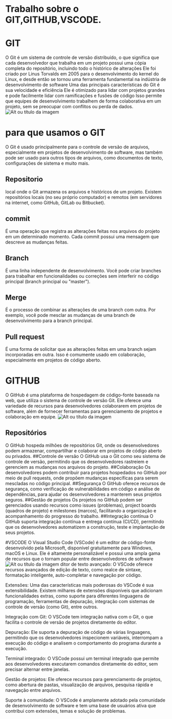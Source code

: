 # Trabalho sobre o GIT,GITHUB,VSCODE.

# GIT
O Git é um sistema de controle de versão distribuído, o que significa que cada desenvolvedor que trabalha em um projeto possui uma cópia completa do repositório, incluindo todo o histórico de alterações
Ele foi criado por Linus Torvalds em 2005 para o desenvolvimento do kernel do Linux, e desde então se tornou uma ferramenta fundamental na indústria de desenvolvimento de software
Uma das principais características do Git é sua velocidade e eficiência Ele é otimizado para lidar com projetos grandes e pode facilmente lidar com ramificações e fusões de código
Isso permite que equipes de desenvolvimento trabalhem de forma colaborativa em um projeto, sem se preocupar com conflitos ou perda de dados.
![Alt ou título da imagem](https://cdn.icon-icons.com/icons2/2389/PNG/512/git_logo_icon_145254.png)


# para que usamos o GIT
O Git é usado principalmente para o controle de versão de arquivos, especialmente em projetos de desenvolvimento de software, mas também pode ser usado para outros tipos de arquivos, como documentos de texto, configurações de sistema e muito mais.
## Repositorio
local onde o Git armazena os arquivos e históricos de um projeto. Existem repositórios locais (no seu próprio computador) e remotos (em servidores na internet, como GitHub, GitLab ou Bitbucket).
## commit
 É uma operação que registra as alterações feitas nos arquivos do projeto em um determinado momento. Cada commit possui uma mensagem que descreve as mudanças feitas.
## Branch
É uma linha independente de desenvolvimento. Você pode criar branches para trabalhar em funcionalidades ou correções sem interferir no código principal (branch principal ou "master").
## Merge
É o processo de combinar as alterações de uma branch com outra. Por exemplo, você pode mesclar as mudanças de uma branch de desenvolvimento para a branch principal.
## Pull request
É uma forma de solicitar que as alterações feitas em uma branch sejam incorporadas em outra. Isso é comumente usado em colaboração, especialmente em projetos de código aberto.

# GITHUB
O GitHub é uma plataforma de hospedagem de código-fonte baseada na web, que utiliza o sistema de controle de versão Git. Ele oferece uma variedade de recursos para desenvolvedores colaborarem em projetos de software, além de fornecer ferramentas para gerenciamento de projetos e colaboração em equipe.
![Alt ou título da imagem](https://blogdozouza.wordpress.com/wp-content/uploads/2019/12/github-logo-1024x512-1-e1579617234625.png?w=810)

## Repositórios 
O GitHub hospeda milhões de repositórios Git, onde os desenvolvedores podem armazenar, compartilhar e colaborar em projetos de código aberto ou privados.
##Controle de versão
O GitHub usa o Git como seu sistema de controle de versão, permitindo que os desenvolvedores rastreiem e gerenciem as mudanças nos arquivos do projeto.
##Colaboração
Os desenvolvedores podem contribuir para projetos hospedados no GitHub por meio de pull requests, onde propõem mudanças específicas para serem mescladas no código principal.
##Segurança
O GitHub oferece recursos de segurança, como verificação de vulnerabilidades em código e análise de dependências, para ajudar os desenvolvedores a manterem seus projetos seguros.
##Gestão de projetos
Os projetos no GitHub podem ser gerenciados usando recursos como issues (problemas), project boards (quadros de projeto) e milestones (marcos), facilitando a organização e acompanhamento do progresso do trabalho.
##Integração contínua
O GitHub suporta integração contínua e entrega contínua (CI/CD), permitindo que os desenvolvedores automatizem a construção, teste e implantação de seus projetos.

#VSCODE
O Visual Studio Code (VSCode) é um editor de código-fonte desenvolvido pela Microsoft, disponível gratuitamente para Windows, macOS e Linux. Ele é altamente personalizável e possui uma ampla gama de recursos que o tornam popular entre desenvolvedores de software
![Alt ou título da imagem](https://logowik.com/content/uploads/images/visual-studio-code7642.jpg)
ditor de texto avançado: O VSCode oferece recursos avançados de edição de texto, como realce de sintaxe, formatação inteligente, auto-completar e navegação por código.

Extensões: Uma das características mais poderosas do VSCode é sua extensibilidade. Existem milhares de extensões disponíveis que adicionam funcionalidades extras, como suporte para diferentes linguagens de programação, ferramentas de depuração, integração com sistemas de controle de versão (como Git), entre outros.

Integração com Git: O VSCode tem integração nativa com o Git, o que facilita o controle de versão de projetos diretamente do editor.

Depuração: Ele suporta a depuração de código de várias linguagens, permitindo que os desenvolvedores inspecionem variáveis, interrompam a execução do código e analisem o comportamento do programa durante a execução.

Terminal integrado: O VSCode possui um terminal integrado que permite aos desenvolvedores executarem comandos diretamente do editor, sem precisar alternar entre janelas.

Gestão de projetos: Ele oferece recursos para gerenciamento de projetos, como abertura de pastas, visualização de arquivos, pesquisa rápida e navegação entre arquivos.

Suporte à comunidade: O VSCode é amplamente adotado pela comunidade de desenvolvimento de software e tem uma base de usuários ativa que contribui com extensões, temas e solução de problemas.


